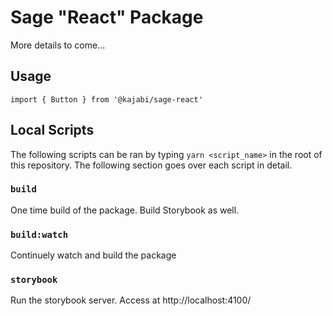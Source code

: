 # Sage "React" Package

More details to come...

## Usage

`import { Button } from '@kajabi/sage-react'`

## Local Scripts

The following scripts can be ran by typing `yarn <script_name>` in the root of this repository. The following section goes over each script in detail.

### `build`

One time build of the package. Build Storybook as well.

### `build:watch`

Continuely watch and build the package

### `storybook`

Run the storybook server. Access at http://localhost:4100/
